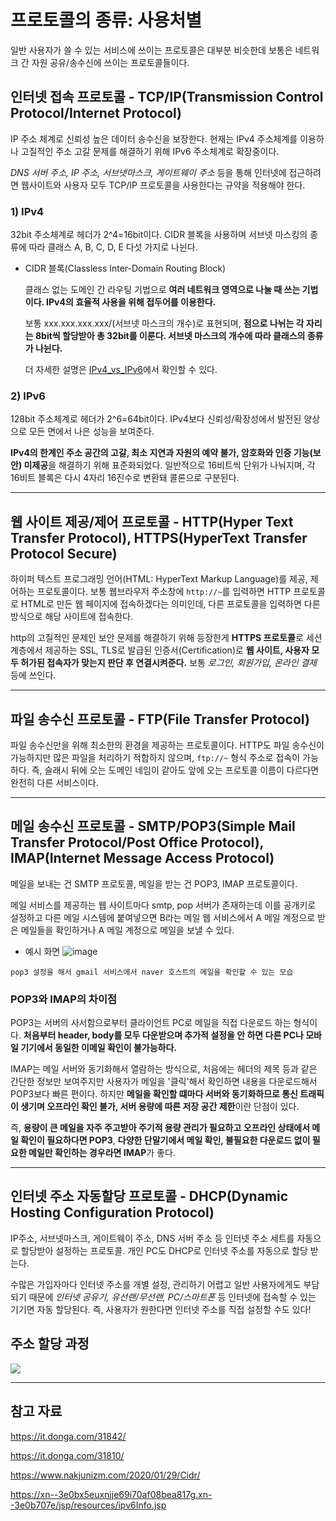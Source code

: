 # 프로토콜의 종류: 사용처별
일반 사용자가 쓸 수 있는 서비스에 쓰이는 프로토콜은 대부분 비슷한데 보통은 네트워크 간 자원 공유/송수신에 쓰이는 프로토콜들이다.

## 인터넷 접속 프로토콜 - TCP/IP(Transmission Control Protocol/Internet Protocol)
IP 주소 체계로 신뢰성 높은 데이터 송수신을 보장한다. 현재는 IPv4 주소체계를 이용하나 고질적인 주소 고갈 문제를 해결하기 위해 IPv6 주소체계로 확장중이다.

*DNS 서버 주소, IP 주소, 서브넷마스크, 게이트웨이 주소* 등을 통해 인터넷에 접근하려면 웹사이트와 사용자 모두 TCP/IP 프로토콜을 사용한다는 규약을 적용해야 한다.

### 1) IPv4
32bit 주소체계로 헤더가 2^4=16bit이다. CIDR 블록을 사용하며 서브넷 마스킹의 종류에 따라 클래스 A, B, C, D, E 다섯 가지로 나뉜다.
  - CIDR 블록(Classless Inter-Domain Routing Block)

    클래스 없는 도메인 간 라우팅 기법으로 **여러 네트워크 영역으로 나눌 때 쓰는 기법이다. IPv4의 효율적 사용을 위해 접두어를 이용한다.**

    보통 xxx.xxx.xxx.xxx/(서브넷 마스크의 개수)로 표현되며, **점으로 나뉘는 각 자리는 8bit씩 할당받아 총 32bit를 이룬다. 서브넷 마스크의 개수에 따라 클래스의 종류가 나뉜다.**

    더 자세한 설명은 [IPv4_vs_IPv6](5_IPv4_vs_IPv6.md)에서 확인할 수 있다.

### 2) IPv6
128bit 주소체계로 헤더가 2^6=64bit이다. IPv4보다 신뢰성/확장성에서 발전된 양상으로 모든 면에서 나은 성능을 보여준다.

**IPv4의 한계인 주소 공간의 고갈, 최소 지연과 자원의 예약 불가, 암호화와 인증 기능(보안) 미제공**을 해결하기 위해 표준화되었다. 일반적으로 16비트씩 단위가 나눠지며, 각 16비트 블록은 다시 4자리 16진수로 변환돼 콜론으로 구분된다.

---

## 웹 사이트 제공/제어 프로토콜 - HTTP(Hyper Text Transfer Protocol), HTTPS(HyperText Transfer Protocol Secure)
하이퍼 텍스트 프로그래밍 언어(HTML: HyperText Markup Language)를 제공, 제어하는 프로토콜이다. 보통 웹브라우저 주소창에 `http://~`를 입력하면 HTTP 프로토콜로 HTML로 만든 웹 페이지에 접속하겠다는 의미인데, 다른 프로토콜을 입력하면 다른 방식으로 해당 사이트에 접속한다.

http의 고질적인 문제인 보안 문제를 해결하기 위해 등장한게 **HTTPS 프로토콜**로 세션 계층에서 제공하는 SSL, TLS로 발급된 인증서(Certification)로 **웹 사이트, 사용자 모두 허가된 접속자가 맞는지 판단 후 연결시켜준다.** 보통 *로그인, 회원가입, 온라인 결제* 등에 쓰인다.

---

## 파일 송수신 프로토콜 - FTP(File Transfer Protocol)
파일 송수신만을 위해 최소한의 환경을 제공하는 프로토콜이다. HTTP도 파일 송수신이 가능하지만 많은 파일을 처리하기 적합하지 않으며, `ftp://~` 형식 주소로 접속이 가능하다. 즉, 슬래시 뒤에 오는 도메인 네임이 같아도 앞에 오는 프로토콜 이름이 다르다면 완전히 다른 서비스이다.

---

## 메일 송수신 프로토콜 - SMTP/POP3(Simple Mail Transfer Protocol/Post Office Protocol), IMAP(Internet Message Access Protocol)
메일을 보내는 건 SMTP 프로토콜, 메일을 받는 건 POP3, IMAP 프로토콜이다.

메일 서비스를 제공하는 웹 사이트마다 smtp, pop 서버가 존재하는데 이를 공개키로 설정하고 다른 메일 시스템에 붙여넣으면 B라는 메일 웹 서비스에서 A 메일 계정으로 받은 메일들을 확인하거나 A 메일 계정으로 메일을 보낼 수 있다.

- 예시 화면
![image](https://user-images.githubusercontent.com/31907528/168469873-99560d1f-5078-4abe-8b3a-0846dc22ddf4.png)

`pop3 설정을 해서 gmail 서비스에서 naver 호스트의 메일을 확인할 수 있는 모습`

### POP3와 IMAP의 차이점
POP3는 서버의 사서함으로부터 클라이언트 PC로 메일을 직접 다운로드 하는 형식이다. **처음부터 header, body를 모두 다운받으며 추가적 설정을 안 하면 다른 PC나 모바일 기기에서 동일한 이메일 확인이 불가능하다.**

IMAP는 메일 서버와 동기화해서 열람하는 방식으로, 처음에는 헤더의 제목 등과 같은 간단한 정보만 보여주지만 사용자가 메일을 '클릭'해서 확인하면 내용을 다운로드해서 POP3보다 빠른 편이다.
하지만 **메일을 확인할 떄마다 서버와 동기화하므로 통신 트래픽이 생기며 오프라인 확인 불가, 서버 용량에 따른 저장 공간 제한**이란 단점이 있다.

즉, **용량이 큰 메일을 자주 주고받아 주기적 용량 관리가 필요하고 오프라인 상태에서 메일 확인이 필요하다면 POP3**, **다양한 단말기에서 메일 확인, 불필요한 다운로드 없이 필요한 메일만 확인하는 경우라면 IMAP**가 좋다.

---

## 인터넷 주소 자동할당 프로토콜 - DHCP(Dynamic Hosting Configuration Protocol)
IP주소, 서브넷마스크, 게이트웨이 주소, DNS 서버 주소 등 인터넷 주소 세트를 자동으로 할당받아 설정하는 프로토콜. 개인 PC도 DHCP로 인터넷 주소를 자동으로 할당 받는다.

수많은 가입자마다 인터넷 주소를 개별 설정, 관리하기 어렵고 일반 사용자에게도 부담되기 때문에 *인터넷 공유기, 유선랜/무선랜, PC/스마트폰* 등 인터넷에 접속할 수 있는 기기면 자동 할당된다. 즉, 사용자가 원한다면 인터넷 주소를 직접 설정할 수도 있다!

## 주소 할당 과정
<img src = "https://it.donga.com/media/__sized__/images/2021/4/11/20f2c1b739b047d1-thumbnail-1920x1080-70.jpg">

---

## 참고 자료
https://it.donga.com/31842/

https://it.donga.com/31810/

https://www.nakjunizm.com/2020/01/29/Cidr/

https://xn--3e0bx5euxnjje69i70af08bea817g.xn--3e0b707e/jsp/resources/ipv6Info.jsp
